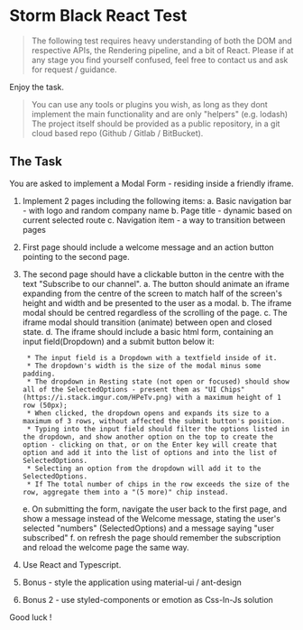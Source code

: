 # Storm Black React Test

> The following test requires heavy understanding of both the DOM and respective APIs, the Rendering pipeline, and a bit of React.
Please if at any stage you find yourself confused, feel free to contact us and ask for request / guidance.

Enjoy the task.

> You can use any tools or plugins you wish, as long as they dont implement the main functionality and are only "helpers" (e.g. lodash)
The project itself should be provided as a public repository, in a git cloud based repo (Github / Gitlab / BitBucket).

## The Task
You are asked to implement a Modal Form - residing inside a friendly iframe.

1. Implement 2 pages including the following items:
	a. Basic navigation bar - with logo and random company name
	b. Page title - dynamic based on current selected route
	c. Navigation item - a way to transition between pages

2. First page should include a welcome message and an action button pointing to the second page.

3. The second page should have a clickable button in the centre with the text "Subscribe to our channel".
	a. The button should animate an iframe expanding from the centre of the screen to match half of the screen's height and width and be presented to the user as a modal.
	b. The iframe modal should be centred regardless of the scrolling of the page.
	c. The iframe modal should transition (animate) between open and closed state.
	d. The iframe should include a basic html form, containing an input field(Dropdown) and a submit button below it:

		* The input field is a Dropdown with a textfield inside of it.
		* The dropdown's width is the size of the modal minus some padding. 
		* The dropdown in Resting state (not open or focused) should show all of the SelectedOptions - present them as "UI Chips" (https://i.stack.imgur.com/HPeTv.png) with a maximum height of 1 row (50px);
		* When clicked, the dropdown opens and expands its size to a maximum of 3 rows, without affected the submit button's position.
		* Typing into the input field should filter the options listed in the dropdown, and show another option on the top to create the option - clicking on that, or on the Enter key will create that option and add it into the list of options and into the list of SelectedOptions.
		* Selecting an option from the dropdown will add it to the SelectedOptions.
		* If The total number of chips in the row exceeds the size of the row, aggregate them into a "(5 more)" chip instead.

	e. On submitting the form, navigate the user back to the first page, and show a message instead of the Welcome message, stating the user's selected "numbers" (SelectedOptions) and a message saying "user subscribed"
	f. on refresh the page should remember the subscription and reload the welcome page the same way.

4. Use React and Typescript.

5. Bonus - style the application using material-ui / ant-design
6. Bonus 2 - use styled-components or emotion as Css-In-Js solution 


Good luck !

